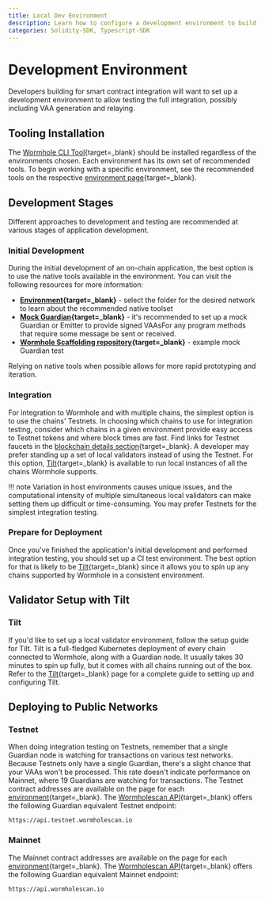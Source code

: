```yaml
---
title: Local Dev Environment
description: Learn how to configure a development environment to build with Wormhole, including using the CLI, local validators, testing on public test networks, and more. 
categories: Solidity-SDK, Typescript-SDK
---
```


# Development Environment

Developers building for smart contract integration will want to set up a development environment to allow testing the full integration, possibly including VAA generation and relaying.

## Tooling Installation

The [Wormhole CLI Tool](/docs/build/toolkit/cli/){target=\_blank} should be installed regardless of the environments chosen. Each environment has its own set of recommended tools. To begin working with a specific environment, see the recommended tools on the respective [environment page](/docs/build/start-building/supported-networks/){target=\_blank}.

## Development Stages

Different approaches to development and testing are recommended at various stages of application development.

### Initial Development

During the initial development of an on-chain application, the best option is to use the native tools available in the environment. You can visit the following resources for more information:

- **[Environment](https://github.com/wormhole-foundation/wormhole){target=\_blank}** - select the folder for the desired network to learn about the recommended native toolset  
- **[Mock Guardian](https://github.com/wormhole-foundation/wormhole/blob/main/sdk/js/src/mock/wormhole.ts){target=\_blank}** - it's recommended to set up a mock Guardian or Emitter to provide signed VAAsFor any program methods that require some message be sent or received. 
- **[Wormhole Scaffolding repository](https://github.com/wormhole-foundation/wormhole-scaffolding/blob/main/evm/ts-test/01_hello_world.ts){target=\_blank}** - example mock Guardian test

Relying on native tools when possible allows for more rapid prototyping and iteration.  

### Integration

For integration to Wormhole and with multiple chains, the simplest option is to use the chains' Testnets. In choosing which chains to use for integration testing, consider which chains in a given environment provide easy access to Testnet tokens and where block times are fast. Find links for Testnet faucets in the [blockchain details section](/docs/build/start-building/supported-networks/){target=\_blank}. A developer may prefer standing up a set of local validators instead of using the Testnet. For this option, [Tilt](https://github.com/wormhole-foundation/wormhole/blob/main/DEVELOP.md){target=\_blank} is available to run local instances of all the chains Wormhole supports.

!!! note
    Variation in host environments causes unique issues, and the computational intensity of multiple simultaneous local validators can make setting them up difficult or time-consuming. You may prefer Testnets for the simplest integration testing.

### Prepare for Deployment

Once you've finished the application's initial development and performed integration testing, you should set up a CI test environment. The best option for that is likely to be [Tilt](https://tilt.dev/){target=\_blank} since it allows you to spin up any chains supported by Wormhole in a consistent environment.

## Validator Setup with Tilt

### Tilt
If you'd like to set up a local validator environment, follow the setup guide for Tilt. Tilt is a full-fledged Kubernetes deployment of every chain connected to Wormhole, along with a Guardian node. It usually takes 30 minutes to spin up fully, but it comes with all chains running out of the box. Refer to the [Tilt](https://github.com/wormhole-foundation/wormhole/blob/main/DEVELOP.md){target=\_blank} page for a complete guide to setting up and configuring Tilt.

## Deploying to Public Networks

### Testnet

When doing integration testing on Testnets, remember that a single Guardian node is watching for transactions on various test networks. Because Testnets only have a single Guardian, there's a slight chance that your VAAs won't be processed. This rate doesn't indicate performance on Mainnet, where 19 Guardians are watching for transactions. The Testnet contract addresses are available on the page for each [environment](/docs/build/start-building/supported-networks/){target=\_blank}. The [Wormholescan API](https://docs.wormholescan.io){target=\_blank} offers the following Guardian equivalent Testnet endpoint:

```text
https://api.testnet.wormholescan.io
```

### Mainnet

The Mainnet contract addresses are available on the page for each [environment](/docs/build/start-building/supported-networks/){target=\_blank}. The [Wormholescan API](https://docs.wormholescan.io){target=\_blank} offers the following Guardian equivalent Mainnet endpoint:

```text
https://api.wormholescan.io
```
